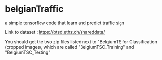 # belgianTraffic
a simple tensorflow code that learn and predict traffic sign

Link to dataset : https://btsd.ethz.ch/shareddata/

You should get the two zip files listed next to "BelgiumTS for Classification (cropped images), which are called "BelgiumTSC_Training" and "BelgiumTSC_Testing"
